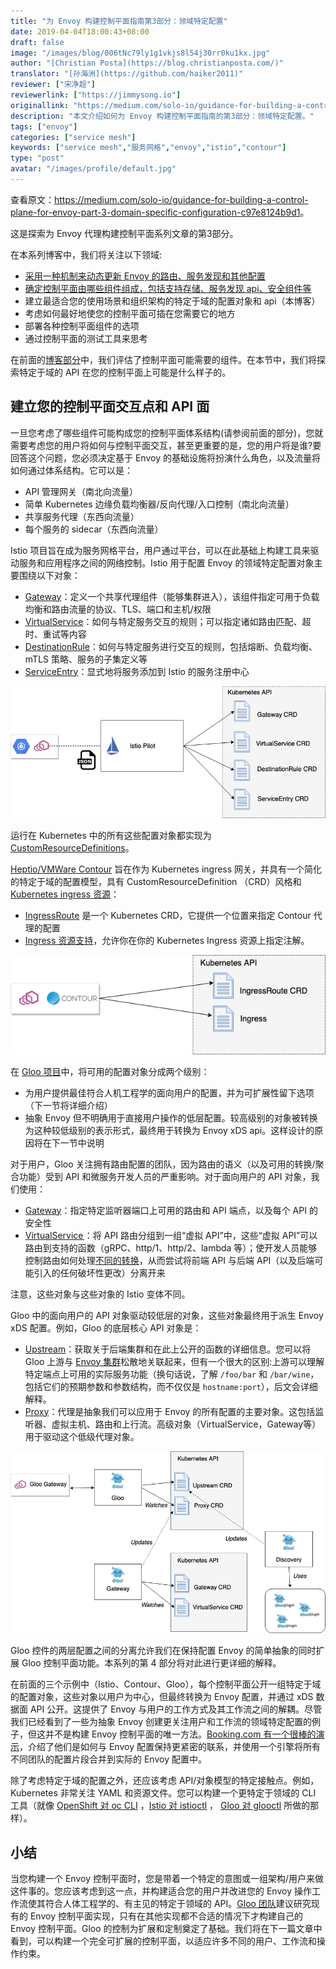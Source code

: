 ```yaml
---
title: "为 Envoy 构建控制平面指南第3部分：领域特定配置"
date: 2019-04-04T18:00:43+08:00
draft: false
image: "/images/blog/006tNc79ly1g1vkjs8l54j30rr0ku1kx.jpg"
author: "[Christian Posta](https://blog.christianposta.com/)"
translator: "[孙海洲](https://github.com/haiker2011)"
reviewer: ["宋净超"]
reviewerlink: ["https://jimmysong.io"]
originallink: "https://medium.com/solo-io/guidance-for-building-a-control-plane-for-envoy-part-3-domain-specific-configuration-c97e8124b9d1"
description: "本文介绍如何为 Envoy 构建控制平面指南的第3部分：领域特定配置。"
tags: ["envoy"]
categories: ["service mesh"]
keywords: ["service mesh","服务网格","envoy","istio","contour"]
type: "post"
avatar: "/images/profile/default.jpg"
---
```


查看原文：<https://medium.com/solo-io/guidance-for-building-a-control-plane-for-envoy-part-3-domain-specific-configuration-c97e8124b9d1>。

这是探索为 Envoy 代理构建控制平面系列文章的第3部分。

在本系列博客中，我们将关注以下领域:

- [采用一种机制来动态更新 Envoy 的路由、服务发现和其他配置](https://medium.com/solo-io/guidance-for-building-a-control-plane-to-manage-envoy-proxy-at-the-edge-as-a-gateway-or-in-a-mesh-badb6c36a2af)
- [确定控制平面由哪些组件组成，包括支持存储、服务发现 api、安全组件等](https://medium.com/solo-io/guidance-for-building-a-control-plane-for-envoy-proxy-part-2-identify-components-2d0731b0d8a4)
- 建立最适合您的使用场景和组织架构的特定于域的配置对象和 api（本博客）
- 考虑如何最好地使您的控制平面可插在您需要它的地方
- 部署各种控制平面组件的选项
- 通过控制平面的测试工具来思考

在前面的[博客部分](https://medium.com/solo-io/guidance-for-building-a-control-plane-for-envoy-proxy-part-2-identify-components-2d0731b0d8a4)中，我们评估了控制平面可能需要的组件。在本节中，我们将探索特定于域的 API 在您的控制平面上可能是什么样子的。

## 建立您的控制平面交互点和 API 面

一旦您考虑了哪些组件可能构成您的控制平面体系结构(请参阅前面的部分)，您就需要考虑您的用户将如何与控制平面交互，甚至更重要的是，您的用户将是谁?要回答这个问题，您必须决定基于 Envoy 的基础设施将扮演什么角色，以及流量将如何通过体系结构。它可以是：

- API 管理网关（南北向流量）
- 简单 Kubernetes 边缘负载均衡器/反向代理/入口控制（南北向流量）
- 共享服务代理（东西向流量）
- 每个服务的 sidecar（东西向流量）

Istio 项目旨在成为服务网格平台，用户通过平台，可以在此基础上构建工具来驱动服务和应用程序之间的网络控制。Istio 用于配置 Envoy 的领域特定配置对象主要围绕以下对象：

- [Gateway](https://istio.io/docs/reference/config/networking/)：定义一个共享代理组件（能够集群进入），该组件指定可用于负载均衡和路由流量的协议、TLS、端口和主机/权限
- [VirtualService](https://istio.io/docs/reference/config/networking/)：如何与特定服务交互的规则；可以指定诸如路由匹配、超时、重试等内容
- [DestinationRule](https://istio.io/docs/reference/config/networking/)：如何与特定服务进行交互的规则，包括熔断、负载均衡、mTLS 策略、服务的子集定义等
- [ServiceEntry](https://istio.io/docs/reference/config/networking/)：显式地将服务添加到 Istio 的服务注册中心

![](006gLaqLgy1g1ocpfgj5dj30ma09dq3j.jpg)

运行在 Kubernetes 中的所有这些配置对象都实现为 [CustomResourceDefinitions](https://kubernetes.io/docs/concepts/extend-kubernetes/api-extension/custom-resources/)。

[Heptio/VMWare Contour](https://github.com/heptio/contour) 旨在作为 Kubernetes ingress 网关，并具有一个简化的特定于域的配置模型，具有 CustomResourceDefinition （CRD）风格和 [Kubernetes ingress 资源](https://kubernetes.io/docs/concepts/services-networking/ingress/)：

- [IngressRoute](https://github.com/heptio/contour/blob/master/docs/ingressroute.md) 是一个 Kubernetes CRD，它提供一个位置来指定 Contour 代理的配置
- [Ingress 资源支持](https://github.com/heptio/contour/blob/master/docs/annotations.md)，允许你在你的 Kubernetes Ingress 资源上指定注解。

![](006gLaqLly1g1oao8vmp8j30hc05gaa8.jpg)

在 [Gloo 项目](https://gloo.solo.io/)中，将可用的配置对象分成两个级别：

- 为用户提供最佳符合人机工程学的面向用户的配置，并为可扩展性留下选项（下一节将详细介绍）
- 抽象 Envoy 但不明确用于直接用户操作的低层配置。较高级别的对象被转换为这种较低级别的表示形式，最终用于转换为 Envoy xDS api。这样设计的原因将在下一节中说明

对于用户，Gloo 关注拥有路由配置的团队，因为路由的语义（以及可用的转换/聚合功能）受到 API 和微服务开发人员的严重影响。对于面向用户的 API 对象，我们使用：

- [Gateway](https://gloo.solo.io/v1/github.com/solo-io/gloo/projects/gateway/api/v1/gateway.proto.sk/)：指定特定监听器端口上可用的路由和 API 端点，以及每个 API 的安全性
- [VirtualService ](https://gloo.solo.io/v1/github.com/solo-io/gloo/projects/gateway/api/v1/virtual_service.proto.sk/)：将 API 路由分组到一组“虚拟 API”中，这些“虚拟 API”可以路由到支持的函数（gRPC、http/1、http/2、lambda 等）；使开发人员能够控制路由如何处理[不同的转换]()，从而尝试将前端 API 与后端 API（以及后端可能引入的任何破坏性更改）分离开来

注意，这些对象与这些对象的 Istio 变体不同。

Gloo 中的面向用户的 API 对象驱动较低层的对象，这些对象最终用于派生 Envoy xDS 配置。例如，Gloo 的底层核心 API 对象是：

- [Upstream](https://gloo.solo.io/v1/github.com/solo-io/gloo/projects/gloo/api/v1/upstream.proto.sk/)：获取关于后端集群和在此上公开的函数的详细信息。您可以将 Gloo 上游与 [Envoy 集群](https://www.envoyproxy.io/docs/envoy/latest/api-v2/api/v2/cds.proto)松散地关联起来，但有一个很大的区别:上游可以理解特定端点上可用的实际服务功能（换句话说，了解 `/foo/bar` 和 `/bar/wine`，包括它们的预期参数和参数结构，而不仅仅是 `hostname:port`），后文会详细解释。
- [Proxy](https://gloo.solo.io/v1/github.com/solo-io/gloo/projects/gloo/api/v1/proxy.proto.sk/)：代理是抽象我们可以应用于 Envoy 的所有配置的主要对象。这包括监听器、虚拟主机、路由和上行流。高级对象（VirtualService，Gateway等）用于驱动这个低级代理对象。

![](006gLaqLgy1g1ocrrdccrj30o20dxabd.jpg)

Gloo 控件的两层配置之间的分离允许我们在保持配置 Envoy 的简单抽象的同时扩展 Gloo 控制平面功能。本系列的第 4 部分将对此进行更详细的解释。

在前面的三个示例中（Istio、Contour、Gloo），每个控制平面公开一组特定于域的配置对象，这些对象以用户为中心，但最终转换为 Envoy 配置，并通过 xDS 数据面 API 公开。这提供了 Envoy 与用户的工作方式及其工作流之间的解耦。尽管我们已经看到了一些为抽象 Envoy 创建更关注用户和工作流的领域特定配置的例子，但这并不是构建 Envoy 控制平面的唯一方法。[Booking.com 有一个很棒的演示](https://www.slideshare.net/IvanKruglov/ivan-kruglov-introducing-envoybased-service-mesh-at-bookingcom-version-7)，介绍了他们是如何与 Envoy 配置保持更紧密的联系，并使用一个引擎将所有不同团队的配置片段合并到实际的 Envoy 配置中。

除了考虑特定于域的配置之外，还应该考虑 API/对象模型的特定接触点。例如，Kubernetes 非常关注 YAML 和资源文件。您可以构建一个更特定于领域的 CLI 工具（就像 [OpenShift 对 oc CLI](https://docs.openshift.com/enterprise/3.2/dev_guide/new_app.html#dev-guide-new-app) ，[Istio 对 istioctl](https://istio.io/docs/reference/commands/istioctl/) ， [Gloo 对 glooctl](https://gloo.solo.io/cli/glooctl/) 所做的那样）。

## 小结

当您构建一个 Envoy 控制平面时，您是带着一个特定的意图或一组架构/用户来做这件事的。您应该考虑到这一点，并构建适合您的用户并改进您的 Envoy 操作工作流使其符合人体工程学的、有主见的特定于领域的 API。[Gloo 团队](https://github.com/solo-io/gloo/graphs/contributors)建议研究现有的 Envoy 控制平面实现，只有在其他实现都不合适的情况下才构建自己的 Envoy 控制平面。Gloo 的控制为扩展和定制奠定了基础。我们将在下一篇文章中看到，可以构建一个完全可扩展的控制平面，以适应许多不同的用户、工作流和操作约束。
